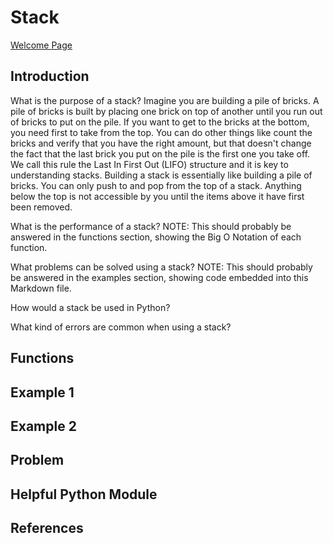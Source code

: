 # Stack

[Welcome Page](https://github.com/Morthais/data_structure_final/blob/main/0-welcome.md)

## Introduction

What is the purpose of a stack? Imagine you are building a pile of bricks. A pile of bricks is built by placing one brick on top of another until you run out of bricks to put on the pile. If you want to get to the bricks at the bottom, you need first to take from the top. You can do other things like count the bricks and verify that you have the right amount, but that doesn't change the fact that the last brick you put on the pile is the first one you take off. We call this rule the Last In First Out (LIFO) structure and it is key to understanding stacks. Building a stack is essentially like building a pile of bricks. You can only push to and pop from the top of a stack. Anything below the top is not accessible by you until the items above it have first been removed.

What is the performance of a stack? NOTE: This should probably be answered in the functions section, showing the Big O Notation of each function.

What problems can be solved using a stack? NOTE: This should probably be answered in the examples section, showing code embedded into this Markdown file.

How would a stack be used in Python?

What kind of errors are common when using a stack?

## Functions

## Example 1

## Example 2

## Problem

## Helpful Python Module

## References
